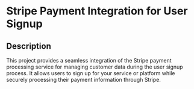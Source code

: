 # Stripe Payment Integration for User Signup



## Description

This project provides a seamless integration of the Stripe payment processing service for managing customer data during the user signup process. It allows users to sign up for your service or platform while securely processing their payment information through Stripe.





